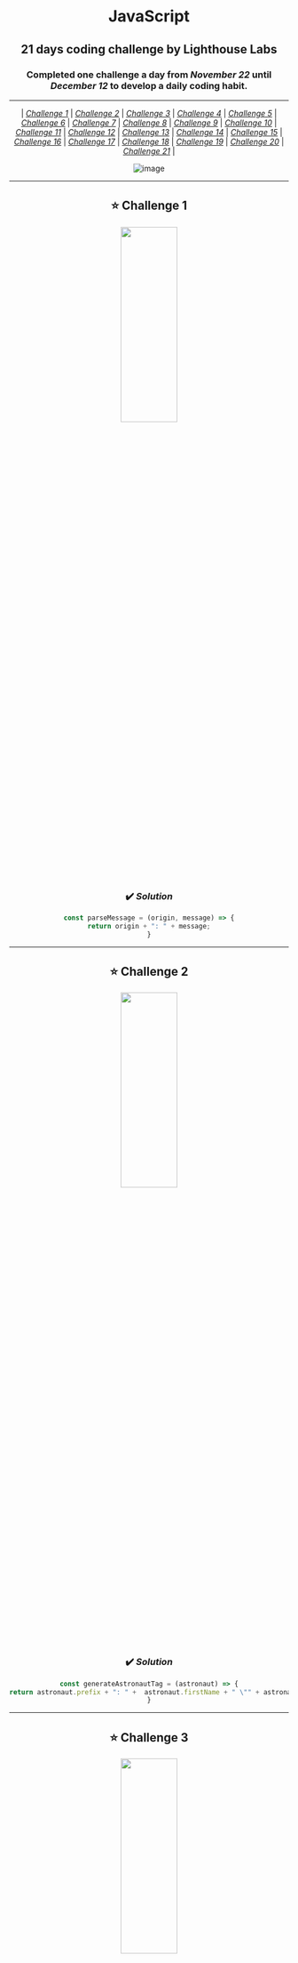 <div align="center">
  
# JavaScript

## 21 days coding challenge by Lighthouse Labs
  
### Completed one challenge a day from _November 22_ until _December 12_ to develop a daily coding habit.
 ___________________________________________________________________________________________________________________

| <a href="#C1">_Challenge 1_</a> | <a href="#C2">_Challenge 2_</a> | <a href="#C3">_Challenge 3_</a> | <a href="#C4">_Challenge 4_</a> | <a href="#C5">_Challenge 5_</a> | <a href="#C6">_Challenge 6_</a> | <a href="#C7">_Challenge 7_</a> | <a href="#C8">_Challenge 8_</a> | <a href="#C9">_Challenge 9_</a> | <a href="#C10">_Challenge 10_</a> | <a href="#C11">_Challenge 11_</a> | <a href="#C12">_Challenge 12_</a> | <a href="#C13">_Challenge 13_</a> | <a href="#C14">_Challenge 14_</a> | <a href="#C15">_Challenge 15_</a> | <a href="#C16">_Challenge 16_</a> | <a href="#C17">_Challenge 17_</a> | <a href="#C18">_Challenge 18_</a> | <a href="#C19">_Challenge 19_</a> | <a href="#C20">_Challenge 20_</a> | <a href="#C21">_Challenge 21_</a> |
  
![image](https://user-images.githubusercontent.com/91167955/147256637-ab322ac9-fa73-4970-a690-4f227cbea940.png)
___________________________________________________________________________________________________________________

<h2 id="C1"> ⭐ Challenge 1 </h2>
  
<img src="https://user-images.githubusercontent.com/91167955/147261441-33f716e8-b166-43f1-8678-e5e4d0f415b1.png" width="45%" height="30%">

### ✔️ _Solution_
  ``` Javascript
  const parseMessage = (origin, message) => {
  return origin + ": " + message;
}
  ```
___________________________________________________________________________________________________________________
  
<h2 id="C2"> ⭐ Challenge 2</h2>  
 
<img src="https://user-images.githubusercontent.com/91167955/147267407-c50000c8-d6c8-4919-a8a3-1893cd934e37.png" width="45%" height="30%"> 

 
### ✔️ _Solution_
  ``` Javascript
  const generateAstronautTag = (astronaut) => {
  return astronaut.prefix + ": " +  astronaut.firstName + " \"" + astronaut.nickname + "\" " + astronaut.lastName;
}
  ```
___________________________________________________________________________________________________________________

<h2 id="C3"> ⭐ Challenge 3</h2>  
 
<img src="https://user-images.githubusercontent.com/91167955/147270249-7a6ad422-05ec-46de-804a-cb19d7afee6f.png" width="45%" height="30%"> 

### ✔️ _Solution_
  ``` Javascript

const checkGaugeStatus = (gauge) => {

  if(gauge.current>=gauge.min && gauge.current <= gauge.max){
    
    return true;
    
  }else{
    
    return false;

  }
}
  ```
___________________________________________________________________________________________________________________
          
<h2 id="C4"> ⭐ Challenge 4</h2>  
 
<img src="https://user-images.githubusercontent.com/91167955/147272036-eb552ec2-1c1d-4fd8-a0a5-b69cc1d7447e.png" width="45%" height="30%"> 

### ✔️ _Solution_
  ``` Javascript
const switchToggle = (toggle) => {
  toggle.isOn = !toggle.isOn;
  return toggle;
}
  ```
___________________________________________________________________________________________________________________

<h2 id="C5"> ⭐ Challenge 5</h2>  
 
<img src="https://user-images.githubusercontent.com/91167955/147272277-f8f54198-4e4e-417c-bc80-8cac5872474a.png" width="45%" height="30%"> 

### ✔️ _Solution_
  ``` Javascript
const addJobToAstronaut = (astronaut, job) => {
  astronaut.job = job;
  return astronaut;
}
  ```
___________________________________________________________________________________________________________________

<h2 id="C6"> ⭐ Challenge 6</h2>  
 
<img src="https://user-images.githubusercontent.com/91167955/147272586-81fca819-d697-411e-8435-b33f59af86ad.png" width="45%" height="30%"> 

### ✔️ _Solution_
  ``` Javascript
const addAstronautToRoster = (roster, astronaut) => {
  roster.push(astronaut);
  return roster;
}
  ```
___________________________________________________________________________________________________________________

<h2 id="C7"> ⭐ Challenge 7</h2>  
 
<img src="https://user-images.githubusercontent.com/91167955/147273185-0bfad829-00ea-43ec-80c7-d1834e132ad3.png" width="45%" height="30%"> 

### ✔️ _Solution_
  ``` Javascript
const storeWeatherConditions = (temperature, condition, windSpeed, windDirection) => {

  newTemperature = Math.round((temperature - 32)/1.8);
  newWindSpeed = Math.round(windSpeed*0.44704);
  
  const structure = {
    temperature:newTemperature, 
    condition:condition,
    windSpeed:newWindSpeed, 
    windDirection:windDirection,
  }
  return structure;
}
  ```
___________________________________________________________________________________________________________________

<h2 id="C8"> ⭐ Challenge 8</h2>  
 
<img src="https://user-images.githubusercontent.com/91167955/147273419-41fd3198-a3ce-456e-ab30-c6f564143a33.png" width="45%" height="30%"> 

### ✔️ _Solution_
  ``` Javascript
const countActiveAstronauts = (roster) => {
  var count = 0;
  
  for(i=0; i<roster.length; i++){
    count++;
  }
  return count;
}
  ```
___________________________________________________________________________________________________________________

<h2 id="C9"> ⭐ Challenge 9</h2>  
 
<img src="https://user-images.githubusercontent.com/91167955/147273654-cef1cbaa-41d4-4f6e-8c91-ca02278b7ef3.png" width="45%" height="30%"> 

### ✔️ _Solution_
  ``` Javascript
const listAstronautJobs = (roster) => {
  var arr = [];
  
  for(i = 0; i < roster.length; i++){
    arr.push(roster[i].job);
  }
  return arr;
}
  ```
___________________________________________________________________________________________________________________

<h2 id="C10"> ⭐ Challenge 10</h2>  
 
<img src="https://user-images.githubusercontent.com/91167955/147273803-f5b3748d-dee2-4f43-a579-c9f6bc515409.png" width="45%" height="30%"> 

### ✔️ _Solution_
  ``` Javascript
const averageWindSpeed = (weatherEntries) => {
  var count = 0;
  var sum = 0;
  
  for(i=0; i<weatherEntries.length; i++){
    sum += weatherEntries[i].windSpeed;
    count++;
  }
  return Math.round(sum/count);
}
  ```
___________________________________________________________________________________________________________________

<h2 id="C11"> ⭐ Challenge 11</h2>  
 
<img src="https://user-images.githubusercontent.com/91167955/147273965-e108f37a-0c6f-4e49-a0ac-4468cb87c0ad.png" width="45%" height="30%"> 

### ✔️ _Solution_
  ``` Javascript
const bookFreePlatform = (platformList, missionDate) => {
  for(i=0; i<platformList.length; i++){
    if(platformList[i].bookDate === undefined){
      platformList[i].bookDate = missionDate;
      break;
    }
  }
  return platformList;
}
  ```
___________________________________________________________________________________________________________________

<h2 id="C12"> ⭐ Challenge 12</h2>  
 
<img src="https://user-images.githubusercontent.com/91167955/147274088-7fb75f41-eaa1-4af0-b541-b39af2c62f7e.png" width="45%" height="30%"> 

### ✔️ _Solution_
  ``` Javascript
const parseTranscripts = (messages) => {
  var arr = [];
  var result = "";
  
  for(i=0; i<messages.length; i++){
    result = messages[i].origin + ": " + messages[i].message;
    arr.push(result);
  }
  return arr;
}
  ```
___________________________________________________________________________________________________________________

<h2 id="C13"> ⭐ Challenge 13</h2>  
 
<img src="https://user-images.githubusercontent.com/91167955/147274241-afafc2c7-68bb-49d8-983d-05229cf2fee9.png" width="45%" height="30%"> 

### ✔️ _Solution_
  ``` Javascript
const checkAllGauges = (gaugeList) => {
  
  var result = true;
  
  for(i=0; i<gaugeList.length; i++){

    if(gaugeList[i].current < gaugeList[i].min ||
    gaugeList[i].current > gaugeList[i].max){
      result = false;
      
    }
  }
  return result;
}
  ```
___________________________________________________________________________________________________________________

<h2 id="C14"> ⭐ Challenge 14</h2>  
 
<img src="https://user-images.githubusercontent.com/91167955/147274437-1a801a49-e31f-471b-be17-3a5077158dd2.png" width="45%" height="30%"> 

### ✔️ _Solution_
  ``` Javascript
const switchAllTogglesOn = (toggleList) => {
  for(i=0; i<toggleList.length; i++){
    toggleList[i].isOn = true;
  }
  return toggleList;
}
  ```
___________________________________________________________________________________________________________________

<h2 id="C15"> ⭐ Challenge 15</h2>  
 
<img src="https://user-images.githubusercontent.com/91167955/147274577-7472e8f0-f42c-4f07-b57d-cf371b20bfd7.png" width="45%" height="30%"> 

### ✔️ _Solution_
  ``` Javascript
const timeRemaining = (launchDate, missionName, fakeToday) => {
  const today = fakeToday || new Date()
  const firstDate = new Date(launchDate);
  const secondDate = new Date(today);
  const diffDays = Math.round(Math.abs((firstDate - secondDate) / (24 * 60 * 60 * 1000)));
  
  return {missionName : missionName,
    daysRemaining : diffDays
  }
}
  ```
___________________________________________________________________________________________________________________

<h2 id="C16"> ⭐ Challenge 16</h2>  
 
<img src="https://user-images.githubusercontent.com/91167955/147274717-e0d5e6c0-df6c-418f-9991-31adb02e6644.png" width="45%" height="30%"> 

### ✔️ _Solution_
  ``` Javascript
const getAverageSpeed = (firstPosition, secondPosition) => {
  distance = secondPosition.altitude - firstPosition.altitude;
  time = secondPosition.time - firstPosition.time;
  speed = distance/time;
  return parseFloat(speed.toFixed(1));
}
  ```
___________________________________________________________________________________________________________________

<h2 id="C17"> ⭐ Challenge 17</h2>  
 
<img src="https://user-images.githubusercontent.com/91167955/147279925-10b06ea5-1587-42c6-874b-e98358eb882a.png" width="45%" height="30%"> 

### ✔️ _Solution_
  ``` Javascript
const switchSpecificToggle = (toggleList, specificToggle) => {
    for(i=0; i<toggleList.length; i++){
      if(toggleList[i].name == specificToggle){
        toggleList[i].isOn = true;
      }
    }
  return toggleList;
}
  ```
___________________________________________________________________________________________________________________

<h2 id="C18"> ⭐ Challenge 18</h2>  
 
<img src="https://user-images.githubusercontent.com/91167955/147280099-f68ca98c-9330-416d-941b-503669bc105d.png" width="45%" height="30%"> 

### ✔️ _Solution_
  ``` Javascript
const chooseLunchWinner = (listOfChoices) => {

  var cnt1 = 0;
  var cnt2 = 0;
  var first = listOfChoices[0];
  
  for(i=0; i<listOfChoices.length; i++){
    if(listOfChoices[i] == first){
      cnt1++;
    }else{
      second = listOfChoices[i];
      cnt2++;
    }
  }
  
  if(cnt1>cnt2){
    return first;
  }else{
    return second;
  }
}
  ```
___________________________________________________________________________________________________________________

<h2 id="C19"> ⭐ Challenge 19</h2>  
 
<img src="https://user-images.githubusercontent.com/91167955/147280282-7491c22b-d4e5-452c-9cc5-48d7e4b35436.png" width="45%" height="30%"> 

### ✔️ _Solution_
  ``` Javascript

const organizeData = (receivedData) => {
  var arr = [];
  
for(i=0; i<receivedData.length; i++){
  arr.push(receivedData[i].type)
}

var newArr = arr.filter((value, index) => arr.indexOf(value) === index);

var obj = {};

for(i=0; i<newArr.length; i++){
  var valueArr = [];
  
for(j=0; j<receivedData.length; j++){
    if(newArr[i] == receivedData[j].type){
      valueArr.push(receivedData[j].data);
      obj[newArr[i]] = valueArr;
    }
}
}
return obj;
}
  ```
___________________________________________________________________________________________________________________

<h2 id="C20"> ⭐ Challenge 20</h2>  
 
<img src="https://user-images.githubusercontent.com/91167955/147281561-3f78b2f2-bfb1-48ef-8f56-0d54f8c830a4.png" width="45%" height="30%"> 

### ✔️ _Solution_
  ``` Javascript
const confirmReentryPlans = (speed, missionData, checks) => {

if(speed > checks.maxSpeed || speed < checks.minSpeed){
  return false;
}

for(const key in missionData){
  const check_key_length = checks.dataEntries[key];
  const key_length = missionData[key].length;
  
  if(key_length != check_key_length){
    return false;
  }
}
return true;
}
  ```
___________________________________________________________________________________________________________________

<h2 id="C21"> ⭐ Challenge 21</h2>  
 
<img src="https://user-images.githubusercontent.com/91167955/147281794-8b266596-cd33-40fd-a565-6d2cec1f3305.png" width="45%" height="30%"> 

### ✔️ _Solution_
  ``` Javascript
const parseMissionSummary = (exchanges, missionData) => {

  var arr = [];
  
  for(i=0; i<exchanges.length; i++){
    var str = exchanges[i].origin + ": " + exchanges[i].message;
    arr.push(str);
  }
  
  var obj = {};
  obj.transcript = arr;
  obj.missionData = missionData;
  return obj;
}
  ```
 __________________________________________________________________________________________________________________

</div>

